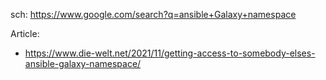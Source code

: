 sch: https://www.google.com/search?q=ansible+Galaxy+namespace

Article:
- https://www.die-welt.net/2021/11/getting-access-to-somebody-elses-ansible-galaxy-namespace/
